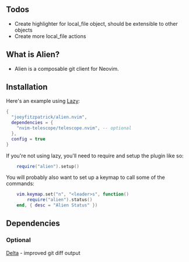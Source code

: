 ## Todos
* Create highlighter for local_file object, should be extensible to other objects
* Create more local_file actions

## What is Alien?

- Alien is a composable git client for Neovim.

## Installation

Here's an example using [Lazy](https://github.com/folke/lazy.nvim):

```lua
{
  "joeyfitzpatrick/alien.nvim",
  dependencies = {
    "nvim-telescope/telescope.nvim", -- optional
  },
  config = true
}

```

If you're not using lazy, you'll need to require and setup the plugin like so:

```lua
	require("alien").setup()
```

You will probably also want to set up a keymap to call some of the commands:

```lua
	vim.keymap.set("n", "<leader>s", function()
		require("alien").status()
    end, { desc = "Alien Status" })
```

## Dependencies

### Optional
[Delta](https://github.com/dandavison/delta) - improved git diff output
